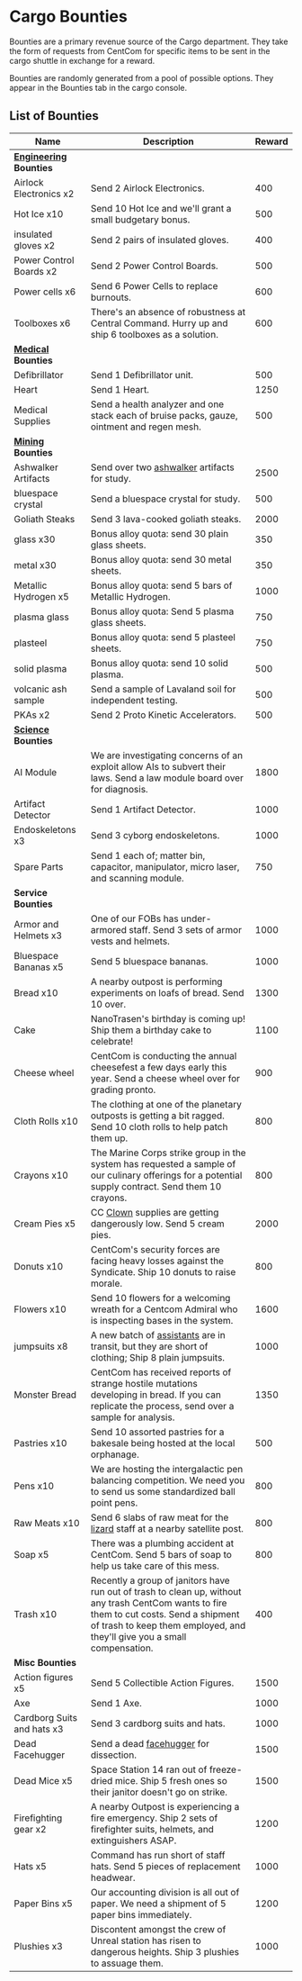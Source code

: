 # Cargo Bounties

Bounties are a primary revenue source of the Cargo department. They take the form of requests from CentCom for specific items to be sent in the cargo shuttle in exchange for a reward.

Bounties are randomly generated from a pool of possible options. They appear in the Bounties tab in the cargo console.

## List of Bounties

| Name                                        | Description                                                  | Reward |
| ------------------------------------------- | ------------------------------------------------------------ | ------ |
| **[Engineering](\3_HowToPlay\Jobs\Engineering_roles\Engineer.md)** **Bounties** |                                                              |        |
| Airlock Electronics x2                      | Send 2 Airlock Electronics.                                  | 400    |
| Hot Ice x10                                 | Send 10 Hot Ice and we'll grant a small budgetary bonus.     | 500    |
| insulated gloves x2                         | Send 2 pairs of insulated gloves.                            | 400    |
| Power Control Boards x2                     | Send 2 Power Control Boards.                                 | 500    |
| Power cells x6                              | Send 6 Power Cells to replace burnouts.                      | 600    |
| Toolboxes x6                                | There's an absence of robustness at Central Command. Hurry up and ship 6 toolboxes as a solution. | 600    |
| **[Medical](\3_HowToPlay\Jobs\Medical_roles\Medical-Doctor.md) Bounties**   |                                                              |        |
| Defibrillator                               | Send 1 Defibrillator unit.                                   | 500    |
| Heart                                       | Send 1 Heart.                                                | 1250   |
| Medical Supplies                            | Send a health analyzer and one stack each of bruise packs, gauze, ointment and regen mesh. | 500    |
| **[Mining](\3_HowToPlay\Jobs\Cargo_roles\Shaft-Miner.md) Bounties**       |                                                              |        |
| Ashwalker Artifacts                         | Send over two [ashwalker](\3_HowToPlay\Jobs\Ghost_roles\Ashwalker.md) artifacts for study. | 2500   |
| bluespace crystal                           | Send a bluespace crystal for study.                          | 500    |
| Goliath Steaks                              | Send 3 lava-cooked goliath steaks.                           | 2000   |
| glass x30                                   | Bonus alloy quota: send 30 plain glass sheets.               | 350    |
| metal x30                                   | Bonus alloy quota: send 30 metal sheets.                     | 350    |
| Metallic Hydrogen x5                        | Bonus alloy quota: send 5 bars of Metallic Hydrogen.         | 1000   |
| plasma glass                                | Bonus alloy quota: Send 5 plasma glass sheets.               | 750    |
| plasteel                                    | Bonus alloy quota: send 5 plasteel sheets.                   | 750    |
| solid plasma                                | Bonus alloy quota: send 10 solid plasma.                     | 500    |
| volcanic ash sample                         | Send a sample of Lavaland soil for independent testing.      | 500    |
| PKAs x2                                     | Send 2 Proto Kinetic Accelerators.                           | 500    |
| **[Science](\3_HowToPlay\Jobs\Science_roles\Scientist.md) Bounties**        |                                                              |        |
| AI Module                                   | We are investigating concerns of an exploit allow AIs to subvert their laws. Send a law module board over for diagnosis. | 1800   |
| Artifact Detector                           | Send 1 Artifact Detector.                                    | 1000   |
| Endoskeletons x3                            | Send 3 cyborg endoskeletons.                                 | 1000   |
| Spare Parts                                 | Send 1 each of; matter bin, capacitor, manipulator, micro laser, and scanning module. | 750    |
| **Service Bounties**                        |                                                              |        |
| Armor and Helmets x3                        | One of our FOBs has under-armored staff. Send 3 sets of armor vests and helmets. | 1000   |
| Bluespace Bananas x5                        | Send 5 bluespace bananas.                                    | 1000   |
| Bread x10                                   | A nearby outpost is performing experiments on loafs of bread. Send 10 over. | 1300   |
| Cake                                        | NanoTrasen's birthday is coming up! Ship them a birthday cake to celebrate! | 1100   |
| Cheese wheel                                | CentCom is conducting the annual cheesefest a few days early this year. Send a cheese wheel over for grading pronto. | 900    |
| Cloth Rolls x10                             | The clothing at one of the planetary outposts is getting a bit ragged. Send 10 cloth rolls to help patch them up. | 800    |
| Crayons x10                                 | The Marine Corps strike group in the system has requested a sample of our culinary offerings for a potential supply contract. Send them 10 crayons. | 800    |
| Cream Pies x5                               | CC [Clown](\3_HowToPlay\Jobs\Civilian_roles\Entertainment_Roles\Clown.md) supplies are getting dangerously low. Send 5 cream pies. | 2000   |
| Donuts x10                                  | CentCom's security forces are facing heavy losses against the Syndicate. Ship 10 donuts to raise morale. | 800    |
| Flowers x10                                 | Send 10 flowers for a welcoming wreath for a Centcom Admiral who is inspecting bases in the system. | 1600   |
| jumpsuits x8                                | A new batch of [assistants](\3_HowToPlay\Jobs\Service_roles\Assistant.md) are in transit, but they are short of clothing; Ship 8 plain jumpsuits. | 1000   |
| Monster Bread                               | CentCom has received reports of strange hostile mutations developing in bread. If you can replicate the process, send over a sample for analysis. | 1350   |
| Pastries x10                                | Send 10 assorted pastries for a bakesale being hosted at the local orphanage. | 500    |
| Pens x10                                    | We are hosting the intergalactic pen balancing competition. We need you to send us some standardized ball point pens. | 800    |
| Raw Meats x10                               | Send 6 slabs of raw meat for the [lizard](Guide-to-player-species.md) staff at a nearby satellite post. | 800    |
| Soap x5                                     | There was a plumbing accident at CentCom. Send 5 bars of soap to help us take care of this mess. | 800    |
| Trash x10                                   | Recently a group of janitors have run out of trash to clean up, without any trash CentCom wants to fire them to cut costs. Send a shipment of trash to keep them employed, and they'll give you a small compensation. | 400    |
| **Misc Bounties**                           |                                                              |        |
| Action figures x5                           | Send 5 Collectible Action Figures.                           | 1500   |
| Axe                                         | Send 1 Axe.                                                  | 1000   |
| Cardborg Suits and hats x3                  | Send 3 cardborg suits and hats.                              | 1000   |
| Dead Facehugger                             | Send a dead [facehugger](\4_Univers\Mobs\Xenomorph.md) for dissection.       | 1500   |
| Dead Mice x5                                | Space Station 14 ran out of freeze-dried mice. Ship 5 fresh ones so their janitor doesn't go on strike. | 1500   |
| Firefighting gear x2                        | A nearby Outpost is experiencing a fire emergency. Ship 2 sets of firefighter suits, helmets, and extinguishers ASAP. | 1200   |
| Hats x5                                     | Command has run short of staff hats. Send 5 pieces of replacement headwear. | 1000   |
| Paper Bins x5                               | Our accounting division is all out of paper. We need a shipment of 5 paper bins immediately. | 1200   |
| Plushies x3                                 | Discontent amongst the crew of Unreal station has risen to dangerous heights. Ship 3 plushies to assuage them. | 1000   |

